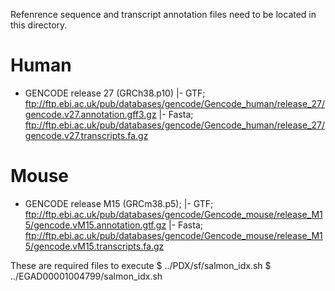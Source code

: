 
Refenrence sequence and transcript annotation files need to be located in this directory.

# Human
- GENCODE release 27 (GRCh38.p10)
   |- GTF; ftp://ftp.ebi.ac.uk/pub/databases/gencode/Gencode_human/release_27/gencode.v27.annotation.gff3.gz
   |- Fasta; ftp://ftp.ebi.ac.uk/pub/databases/gencode/Gencode_human/release_27/gencode.v27.transcripts.fa.gz

# Mouse
- GENCODE release M15 (GRCm38.p5); 
   |- GTF; ftp://ftp.ebi.ac.uk/pub/databases/gencode/Gencode_mouse/release_M15/gencode.vM15.annotation.gtf.gz
   |- Fasta; ftp://ftp.ebi.ac.uk/pub/databases/gencode/Gencode_mouse/release_M15/gencode.vM15.transcripts.fa.gz

These are required files to execute
$ ../PDX/sf/salmon_idx.sh
$ ../EGAD00001004799/salmon_idx.sh



